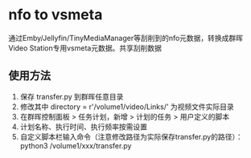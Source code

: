 # nfo to vsmeta
通过Emby/Jellyfin/TinyMediaManager等刮削到的nfo元数据，转换成群晖Video Station专用vsmeta元数据。共享刮削数据

使用方法
-----------------
1. 保存 transfer.py 到群晖任意目录
2. 修改其中 directory = r'/volume1/video/Links/' 为视频文件实际目录
3. 在群晖控制面板 > 任务计划，新增 > 计划的任务 > 用户定义的脚本
4. 计划名称、执行时间、执行频率按需设置
5. 自定义脚本栏输入命令（注意修改路径为实际保存transfer.py的路径）： python3 /volume1/xxx/transfer.py
